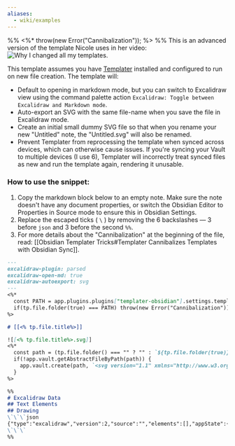 ```yaml
---
aliases:
  - wiki/examples
---
```

%% <%* throw(new Error("Cannibalization")); %> %%
This is an advanced version of the template Nicole uses in her video:  
![Why I changed all my templates](https://youtu.be/zmgqMZi6QL8?t=950).

This template assumes you have [Templater](https://github.com/SilentVoid13/Templater) installed and configured to run on new file creation. The template will:

- Default to opening in markdown mode, but you can switch to Excalidraw view using the command palette action `Excalidraw: Toggle between Excalidraw and Markdown mode`.
- Auto-export an SVG with the same file-name when you save the file in Excalidraw mode.
- Create an initial small dummy SVG file so that when you rename your new "Untitled" note, the "Untitled.svg" will also be renamed.
- Prevent Templater from reprocessing the template when synced across devices, which can otherwise cause issues. If you're syncing your Vault to multiple devices (I use 6), Templater will incorrectly treat synced files as new and run the template again, rendering it unusable.

### How to use the snippet:

1. Copy the markdown block below to an empty note. Make sure the note doesn't have any document properties, or switch the Obsidian Editor to Properties in Source mode to ensure this in Obsidian Settings.
2. Replace the escaped ticks ( `\` ) by removing the 6 backslashes — 3 before `json` and 3 before the second `%%`.
3. For more details about the "Cannibalization" at the beginning of the file, read: [[Obsidian Templater Tricks#Templater Cannibalizes Templates with Obsidian Sync]].

```markdown
---
excalidraw-plugin: parsed
excalidraw-open-md: true
excalidraw-autoexport: svg
---
<%*
  const PATH = app.plugins.plugins["templater-obsidian"].settings.templates_folder;
  if(tp.file.folder(true) === PATH) throw(new Error("Cannibalization"));
%>

# [[<% tp.file.title%>]]

![[<% tp.file.title%>.svg]]
<%*
  const path = (tp.file.folder() === "" ? "" : `${tp.file.folder(true)}/`) + `${tp.file.title}.svg`;
  if(!app.vault.getAbstractFileByPath(path)) {
	app.vault.create(path, `<svg version="1.1" xmlns="http://www.w3.org/2000/svg" width="0" height="0"></svg>`);
  }
%>

%%
# Excalidraw Data
## Text Elements
## Drawing
\`\`\`json
{"type":"excalidraw","version":2,"source":"","elements":[],"appState":{}}
\`\`\`
%%
```